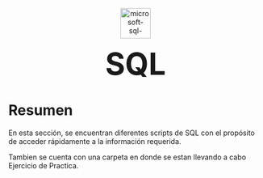 <p align="center">
  <img width="60" height="60" src="https://img.icons8.com/color/48/microsoft-sql-server.png" alt="microsoft-sql-server"/>
</p>
<p align="center">
  <strong><span style="font-size: 60px;">SQL</span></strong>
</p>

# Resumen
En esta sección, se encuentran diferentes scripts de SQL con el propósito de acceder rápidamente a la información requerida.

Tambien se cuenta con una carpeta en donde se estan llevando a cabo Ejercicio de Practica.